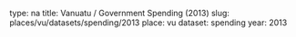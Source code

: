 type: na
title: Vanuatu / Government Spending (2013)
slug: places/vu/datasets/spending/2013
place: vu
dataset: spending
year: 2013
